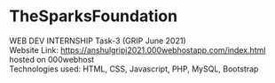 # TheSparksFoundation
WEB DEV INTERNSHIP Task-3 (GRIP June 2021)<br>
Website Link: https://anshulgripj2021.000webhostapp.com/index.html<br>
hosted on 000webhost<br>
Technologies used: HTML, CSS, Javascript, PHP, MySQL, Bootstrap<br>
